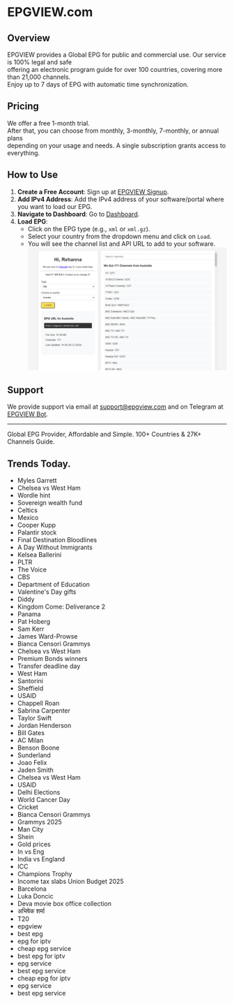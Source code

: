 # EPGVIEW.com



## Overview
EPGVIEW provides a Global EPG for public and commercial use. Our service is 100% legal and safe\
offering an electronic program guide for over 100 countries, covering more than 21,000 channels.\
Enjoy up to 7 days of EPG with automatic time synchronization.

## Pricing
We offer a free 1-month trial. \
After that, you can choose from monthly, 3-monthly, 7-monthly, or annual plans \
depending on your usage and needs. A single subscription grants access to everything.

## How to Use
1. **Create a Free Account**: Sign up at [EPGVIEW Signup](https://epgview.com/signup.php).
2. **Add IPv4 Address**: Add the IPv4 address of your software/portal where you want to load our EPG.
3. **Navigate to Dashboard**: Go to [Dashboard](https://epgview.com/dashboard.php).
4. **Load EPG**:
   - Click on the EPG type (e.g., `xml` or `xml.gz`).
   - Select your country from the dropdown menu and click on `Load`.
   - You will see the channel list and API URL to add to your software.
![EPGVIEW](img/dashboard.png)
## Support
We provide support via email at [support@epgview.com](mailto:support@epgview.com) and on Telegram at [EPGVIEW Bot](https://t.me/epgview_bot).

---

Global EPG Provider, Affordable and Simple. 100+ Countries & 27K+ Channels Guide.

## Trends Today.

- Myles Garrett
- Chelsea vs West Ham
- Wordle hint
- Sovereign wealth fund
- Celtics
- Mexico
- Cooper Kupp
- Palantir stock
- Final Destination Bloodlines
- A Day Without Immigrants
- Kelsea Ballerini
- PLTR
- The Voice
- CBS
- Department of Education
- Valentine's Day gifts
- Diddy
- Kingdom Come: Deliverance 2
- Panama
- Pat Hoberg
- Sam Kerr
- James Ward-Prowse
- Bianca Censori Grammys
- Chelsea vs West Ham
- Premium Bonds winners
- Transfer deadline day
- West Ham
- Santorini
- Sheffield
- USAID
- Chappell Roan
- Sabrina Carpenter
- Taylor Swift
- Jordan Henderson
- Bill Gates
- AC Milan
- Benson Boone
- Sunderland
- Joao Felix
- Jaden Smith
- Chelsea vs West Ham
- USAID
- Delhi Elections
- World Cancer Day
- Cricket
- Bianca Censori Grammys
- Grammys 2025
- Man City
- Shein
- Gold prices
- In vs Eng
- India vs England
- ICC
- Champions Trophy
- Income tax slabs Union Budget 2025
- Barcelona
- Luka Doncic
- Deva movie box office collection
- अभिषेक शर्मा
- T20
- epgview
- best epg
- epg for iptv
- cheap epg service
- best epg for iptv
- epg service
- best epg service
- cheap epg for iptv
- epg service
- best epg service

